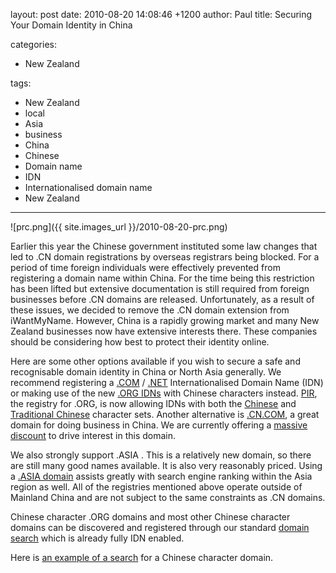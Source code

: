 layout: post
date: 2010-08-20 14:08:46 +1200
author: Paul
title: Securing Your Domain Identity in China

categories:
  - New Zealand

tags:
  - New Zealand
  - local
  - Asia
  - business
  - China
  - Chinese
  - Domain name
  - IDN
  - Internationalised domain name
  - New Zealand

----

![prc.png]({{ site.images_url }}/2010-08-20-prc.png)

Earlier this year the Chinese government instituted some law changes that led to .CN domain registrations by overseas registrars being blocked. For a period of time foreign individuals were effectively prevented from registering a domain name within China. For the time being this restriction has been lifted but extensive documentation is still required from foreign businesses before .CN domains are released. Unfortunately, as a result of these issues, we decided to remove the .CN domain extension from iWantMyName. However, China is a rapidly growing market and many New Zealand businesses now have extensive interests there. These companies should be considering how best to protect their identity online. 

Here are some other options available if you wish to secure a safe and recognisable domain identity in China or North Asia generally. We recommend registering a [.COM](https://iwantmyname.co.nz/domains/com-domain-name-registration-for-commercial) / [.NET](https://iwantmyname.co.nz/domains/net-domain-name-registration-for-network) Internationalised Domain Name (IDN) or making use of the new [.ORG IDNs](https://iwantmyname.co.nz/idns/search-register-internationalised-domain-names) with Chinese characters instead. [PIR](http://pir.org/), the registry for .ORG, [](http://pir.org/)is now allowing IDNs with both the [Chinese](http://www.iana.org/domains/idn-tables/tables/cn_zh-cn_4.0.html) and [Traditional Chinese](http://www.iana.org/domains/idn-tables/tables/tw_zh-tw_4.0.html) character sets. Another alternative is [.CN.COM](https://iwantmyname.co.nz/domains/cn.com-chinese-domain-name-registration-for-china), a great domain for doing business in China. We are currently offering a [massive discount](https://iwantmyname.co.nz/domains/cn.com-chinese-domain-name-registration-for-china) to drive interest in this domain.

We also strongly support .ASIA . This is a relatively new domain, so there are still many good names available. It is also very reasonably priced. Using a [.ASIA domain](https://iwantmyname.co.nz/domains/asia-domain-name-registration-for-asia) assists greatly with search engine ranking within the Asia region as well. All of the registries mentioned above operate outside of Mainland China and are not subject to the same constraints as .CN domains.

Chinese character .ORG domains and most other Chinese character domains can be discovered and registered through our standard [domain search](https://iwantmyname.co.nz/) which is already fully IDN enabled.

Here is [an example of a search](https://iwantmyname.co.nz/search?domain=%E7%89%9B+%E5%90%89) for a Chinese character domain.
